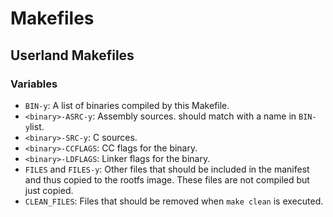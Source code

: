 Makefiles
=========

Userland Makefiles
------------------

### Variables

- `BIN-y`: A list of binaries compiled by this Makefile.
- `<binary>-ASRC-y`: Assembly sources. <binary> should match with a name in
                     `BIN-y`list.
- `<binary>-SRC-y`: C sources.
- `<binary>-CCFLAGS`: CC flags for the binary.
- `<binary>-LDFLAGS`: Linker flags for the binary.
- `FILES` and `FILES-y`: Other files that should be included in the manifest and
                         thus copied to the rootfs image. These files are not
                         compiled but just copied.
- `CLEAN_FILES`: Files that should be removed when `make clean` is executed.
